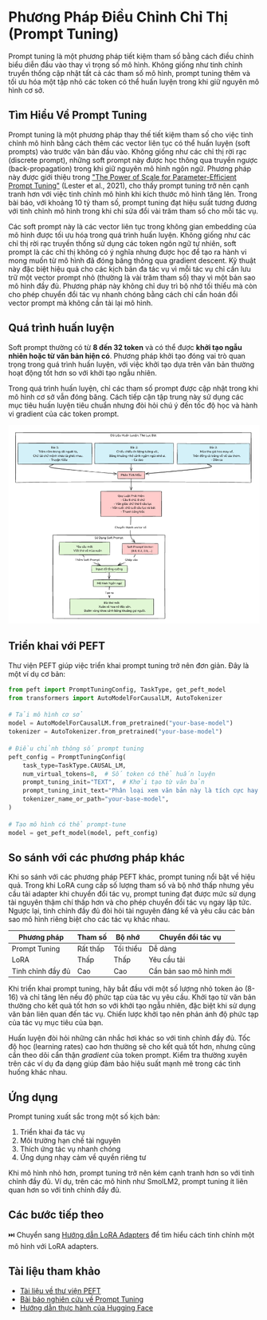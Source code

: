 # Phương Pháp Điều Chỉnh Chỉ Thị (Prompt Tuning)

Prompt tuning là một phương pháp tiết kiệm tham số bằng cách điều chỉnh biểu diễn đầu vào thay vì trọng số mô hình. Không giống như tinh chỉnh truyền thống cập nhật tất cả các tham số mô hình, prompt tuning thêm và tối ưu hóa một tập nhỏ các token có thể huấn luyện trong khi giữ nguyên mô hình cơ sở.

## Tìm Hiểu Về Prompt Tuning

Prompt tuning là một phương pháp thay thế tiết kiệm tham số cho việc tinh chỉnh mô hình bằng cách thêm các vector liên tục có thể huấn luyện (soft prompts) vào trước văn bản đầu vào. Không giống như các chỉ thị rời rạc (discrete prompt), những soft prompt này được học thông qua truyền ngược (back-propagation) trong khi giữ nguyên mô hình ngôn ngữ. Phương pháp này được giới thiệu trong ["The Power of Scale for Parameter-Efficient Prompt Tuning"](https://arxiv.org/abs/2104.08691) (Lester et al., 2021), cho thấy prompt tuning trở nên cạnh tranh hơn với việc tinh chỉnh mô hình khi kích thước mô hình tăng lên. Trong bài báo, với khoảng 10 tỷ tham số, prompt tuning đạt hiệu suất tương đương với tinh chỉnh mô hình trong khi chỉ sửa đổi vài trăm tham số cho mỗi tác vụ.

Các soft prompt này là các vector liên tục trong không gian embedding của mô hình được tối ưu hóa trong quá trình huấn luyện. Không giống như các chỉ thị rời rạc truyền thống sử dụng các token ngôn ngữ tự nhiên, soft prompt là các chỉ thị không có ý nghĩa nhưng được học để tạo ra hành vi mong muốn từ mô hình đã đóng băng thông qua gradient descent. Kỹ thuật này đặc biệt hiệu quả cho các kịch bản đa tác vụ vì mỗi tác vụ chỉ cần lưu trữ một vector prompt nhỏ (thường là vài trăm tham số) thay vì một bản sao mô hình đầy đủ. Phương pháp này không chỉ duy trì bộ nhớ tối thiểu mà còn cho phép chuyển đổi tác vụ nhanh chóng bằng cách chỉ cần hoán đổi vector prompt mà không cần tải lại mô hình.

## Quá trình huấn luyện

Soft prompt thường có từ **8 đến 32 token** và có thể được **khởi tạo ngẫu nhiên hoặc từ văn bản hiện có**. Phương pháp khởi tạo đóng vai trò quan trọng trong quá trình huấn luyện, với việc khởi tạo dựa trên văn bản thường hoạt động tốt hơn so với khởi tạo ngẫu nhiên.

Trong quá trình huấn luyện, chỉ các tham số prompt được cập nhật trong khi mô hình cơ sở vẫn đóng băng. Cách tiếp cận tập trung này sử dụng các mục tiêu huấn luyện tiêu chuẩn nhưng đòi hỏi chú ý đến tốc độ học và hành vi gradient của các token prompt.

![prompt_tuning_explain](./images/prompt_tuning.png)

## Triển khai với PEFT

Thư viện PEFT giúp việc triển khai prompt tuning trở nên đơn giản. Đây là một ví dụ cơ bản:

```python
from peft import PromptTuningConfig, TaskType, get_peft_model
from transformers import AutoModelForCausalLM, AutoTokenizer

# Tải mô hình cơ sở
model = AutoModelForCausalLM.from_pretrained("your-base-model")
tokenizer = AutoTokenizer.from_pretrained("your-base-model")

# Điều chỉnh thông số prompt tuning
peft_config = PromptTuningConfig(
    task_type=TaskType.CAUSAL_LM,
    num_virtual_tokens=8,  # Số token có thể huấn luyện
    prompt_tuning_init="TEXT",  # Khởi tạo từ văn bản
    prompt_tuning_init_text="Phân loại xem văn bản này là tích cực hay tiêu cực:",
    tokenizer_name_or_path="your-base-model",
)

# Tạo mô hình có thể prompt-tune
model = get_peft_model(model, peft_config)
```

## So sánh với các phương pháp khác

Khi so sánh với các phương pháp PEFT khác, prompt tuning nổi bật về hiệu quả. Trong khi LoRA cung cấp số lượng tham số và bộ nhớ thấp nhưng yêu cầu tải adapter khi chuyển đổi tác vụ, prompt tuning đạt được mức sử dụng tài nguyên thậm chí thấp hơn và cho phép chuyển đổi tác vụ ngay lập tức. Ngược lại, tinh chỉnh đầy đủ đòi hỏi tài nguyên đáng kể và yêu cầu các bản sao mô hình riêng biệt cho các tác vụ khác nhau.

| Phương pháp | Tham số | Bộ nhớ | Chuyển đổi tác vụ |
|--------|------------|---------|----------------|
| Prompt Tuning | Rất thấp | Tối thiểu | Dễ dàng |
| LoRA | Thấp | Thấp | Yêu cầu tải |
| Tinh chỉnh đầy đủ | Cao | Cao | Cần bản sao mô hình mới |

Khi triển khai prompt tuning, hãy bắt đầu với một số lượng nhỏ token ảo (8-16) và chỉ tăng lên nếu độ phức tạp của tác vụ yêu cầu. Khởi tạo từ văn bản thường cho kết quả tốt hơn so với khởi tạo ngẫu nhiên, đặc biệt khi sử dụng văn bản liên quan đến tác vụ. Chiến lược khởi tạo nên phản ánh độ phức tạp của tác vụ mục tiêu của bạn.

Huấn luyện đòi hỏi những cân nhắc hơi khác so với tinh chỉnh đầy đủ. Tốc độ học (learning rates) cao hơn thường sẽ cho kết quả tốt hơn, nhưng cũng cần theo dõi cẩn thận *gradient* của token prompt. Kiểm tra thường xuyên trên các ví dụ đa dạng giúp đảm bảo hiệu suất mạnh mẽ trong các tình huống khác nhau.

## Ứng dụng

Prompt tuning xuất sắc trong một số kịch bản:

1. Triển khai đa tác vụ
2. Môi trường hạn chế tài nguyên
3. Thích ứng tác vụ nhanh chóng
4. Ứng dụng nhạy cảm về quyền riêng tư

Khi mô hình nhỏ hơn, prompt tuning trở nên kém cạnh tranh hơn so với tinh chỉnh đầy đủ. Ví dụ, trên các mô hình như SmolLM2, prompt tuning ít liên quan hơn so với tinh chỉnh đầy đủ.

## Các bước tiếp theo

⏭️ Chuyển sang [Hướng dẫn LoRA Adapters](./notebooks/finetune_sft_peft.ipynb) để tìm hiểu cách tinh chỉnh một mô hình với LoRA adapters.

## Tài liệu tham khảo
- [Tài liệu về thư viện PEFT](https://huggingface.co/docs/peft)
- [Bài báo nghiên cứu về Prompt Tuning](https://arxiv.org/abs/2104.08691) 
- [Hướng dẫn thực hành của Hugging Face](https://huggingface.co/learn/cookbook/prompt_tuning_peft)